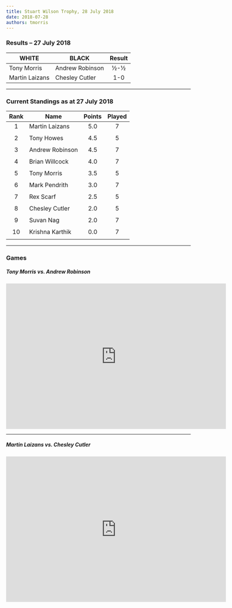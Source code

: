 ```yaml
---
title: Stuart Wilson Trophy, 28 July 2018
date: 2018-07-28
authors: tmorris
---
```


### Results – 27 July 2018

| WHITE           | BLACK           | Result      |
| --------------- | --------------- | :---------: |
| Tony Morris     | Andrew Robinson | ½-½         |
| Martin Laizans  | Chesley Cutler  | 1-0         |

----

### Current Standings as at 27 July 2018

| Rank | Name            | Points | Played |
| :--: | --------------- | :----: | :----: |
| 1    | Martin Laizans  | 5.0    | 7      |
|      |                 |        |        |
| 2    | Tony Howes      | 4.5    | 5      |
|      |                 |        |        |
| 3    | Andrew Robinson | 4.5    | 7      |
|      |                 |        |        |
| 4    | Brian Willcock  | 4.0    | 7      |
|      |                 |        |        |
| 5    | Tony Morris     | 3.5    | 5      |
|      |                 |        |        |
| 6    | Mark Pendrith   | 3.0    | 7      |
|      |                 |        |        |
| 7    | Rex Scarf       | 2.5    | 5      |
|      |                 |        |        |
| 8    | Chesley Cutler  | 2.0    | 5      |
|      |                 |        |        |
| 9    | Suvan Nag       | 2.0    | 7      |
|      |                 |        |        |
| 10   | Krishna Karthik | 0.0    | 7      |
|      |                 |        |        |

----

### Games

##### Tony Morris vs. Andrew Robinson

<iframe src="https://lichess.org/embed/cBSnKVOM?theme=auto&amp;bg=auto" width=600 height=397 frameborder=0></iframe>

----

##### Martin Laizans vs. Chesley Cutler

<iframe src="https://lichess.org/LG7oQcUs?theme=auto&amp;bg=auto" width=600 height=397 frameborder=0></iframe>
